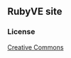 ## RubyVE site

### License

[Creative Commons](https://github.com/ruby-ve/ruby-ve.github.com/blob/master/CC-LICENSE)
